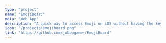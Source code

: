 ```yaml
---
type: "project"
name: "EmojiBoard"
meta: "Web App"
description: "A quick way to access Emoji on iOS without having the keyboard turned on."
icon: "/projects/emojiboard.png"
link: "https://github.com/jobbogamer/EmojiBoard"
---
```

